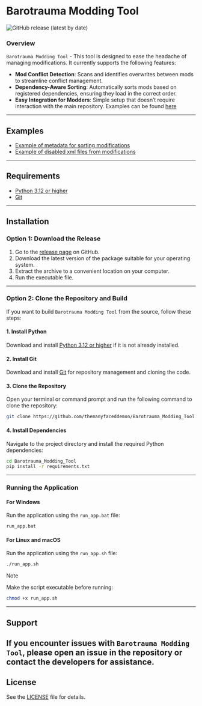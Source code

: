 # Barotrauma Modding Tool
![GitHub release (latest by date)](https://img.shields.io/github/v/release/themanyfaceddemon/Mod_Loader?label=release)

### Overview
`Barotrauma Modding Tool` - This tool is designed to ease the headache of managing modifications. It currently supports the following features:

- **Mod Conflict Detection**: Scans and identifies overwrites between mods to streamline conflict management.
- **Dependency-Aware Sorting**: Automatically sorts mods based on registered dependencies, ensuring they load in the correct order.
- **Easy Integration for Modders**: Simple setup that doesn’t require interaction with the main repository. Examples can be found [here](#examples)

---

## Examples
- [Example of metadata for sorting modifications](./examples/metadata.xml)
- [Example of disabled xml files from modifications](./examples/modparts.xml)

---

## Requirements
- [Python 3.12 or higher](https://www.python.org/downloads/)
- [Git](https://git-scm.com/downloads)
---

## Installation

### Option 1: Download the Release

1. Go to the [release page](https://github.com/themanyfaceddemon/Barotrauma_Modding_Tool/releases/latest) on GitHub.
2. Download the latest version of the package suitable for your operating system.
3. Extract the archive to a convenient location on your computer.
4. Run the executable file.

---

### Option 2: Clone the Repository and Build

If you want to build `Barotrauma Modding Tool` from the source, follow these steps:

#### 1. Install Python

Download and install [Python 3.12 or higher](https://www.python.org/downloads/) if it is not already installed.

#### 2. Install Git

Download and install [Git](https://git-scm.com/downloads) for repository management and cloning the code.

#### 3. Clone the Repository

Open your terminal or command prompt and run the following command to clone the repository:

```bash
git clone https://github.com/themanyfaceddemon/Barotrauma_Modding_Tool.git
```

#### 4. Install Dependencies

Navigate to the project directory and install the required Python dependencies:

```bash
cd Barotrauma_Modding_Tool
pip install -r requirements.txt
```

---

### Running the Application

#### For Windows

Run the application using the `run_app.bat` file:

```bash
run_app.bat
```

#### For Linux and macOS

Run the application using the `run_app.sh` file:

```bash
./run_app.sh
```

> [!NOTE]
> Make the script executable before running:
> ```bash
> chmod +x run_app.sh
> ```

---

## Support

If you encounter issues with `Barotrauma Modding Tool`, please open an issue in the repository or contact the developers for assistance.
---

## License
See the [LICENSE](./LICENSE) file for details.
